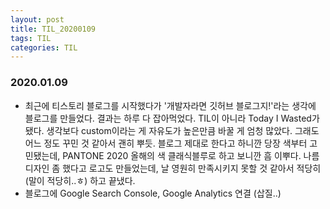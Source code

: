 ```yaml
---
layout: post
title: TIL_20200109
tags: TIL
categories: TIL
---
```


### 2020.01.09
- 최근에 티스토리 블로그를 시작했다가 '개발자라면 깃허브 블로그지!'라는 생각에 블로그를 만들었다. 결과는 하루 다 잡아먹었다. TIL이 아니라 Today I Wasted가 됐다. 생각보다 custom이라는 게 자유도가 높은만큼 바꿀 게 엄청 많았다. 그래도 어느 정도 꾸민 것 같아서 괜히 뿌듯. 블로그 제대로 한다고 하니깐 당장 색부터 고민됐는데, PANTONE 2020 올해의 색 클래식블루로 하고 보니깐 흠 이뿌다. 나름 디자인 좀 했다고 로고도 만들었는데, 날 영원히 만족시키지 못할 것 같아서 적당히(말이 적당히..ㅎ) 하고 끝냈다.
- 블로그에 Google Search Console, Google Analytics 연결 (삽질..)
